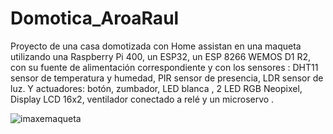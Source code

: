 # Domotica_AroaRaul
Proyecto de una casa domotizada con Home assistan en una maqueta utilizando una Raspberry Pi 400, un ESP32, un ESP 8266 WEMOS D1 R2, con su fuente de alimentación correspondiente y con los sensores : DHT11 sensor de temperatura y humedad, PIR sensor de presencia, LDR sensor de luz. Y actuadores: botón, zumbador, LED blanca , 2 LED RGB Neopixel, Display LCD 16x2, ventilador conectado a relé y un microservo .




![imaxemaqueta](https://user-images.githubusercontent.com/129267301/235864697-89e3fb6c-2a39-4380-b7a2-5a052db431b0.png)

